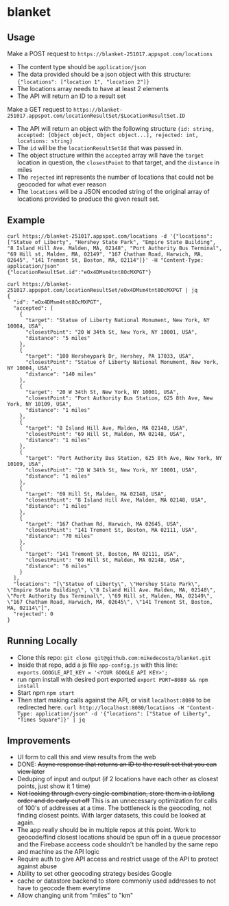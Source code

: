 # blanket

## Usage
Make a POST request to `https://blanket-251017.appspot.com/locations`
* The content type should be `application/json`
* The data provided should be a json object with this structure: `{"locations": ["location 1", "location 2"]}`
* The locations array needs to have at least 2 elements
* The API will return an ID to a result set

Make a GET request to `https://blanket-251017.appspot.com/locationResultSet/$LocationResultSet.ID`
* The API will return an object with the following structure `{id: string, accepted: [Object object, Object object...], rejected: int, locations: string}`
* The `id` will be the `locationResultSetId` that was passed in.
* The object structure within the `accepted` array will have the `target` location in question, the `closestPoint` to that target, and the `distance` in miles
* The `rejected` int represents the number of locations that could not be geocoded for what ever reason
* The `locations` will be a JSON encoded string of the original array of locations provided to produce the given result set.

## Example
```
curl https://blanket-251017.appspot.com/locations -d '{"locations": ["Statue of Liberty", "Hershey State Park", "Empire State Building", "8 Island Hill Ave. Malden, MA, 02148", "Port Authority Bus Terminal", "69 Hill st, Malden, MA, 02149", "167 Chatham Road, Harwich, MA, 02645", "141 Tremont St, Boston, MA, 02114"]}' -H "Content-Type: application/json"
{"locationResultSet.id":"eOx4DMsm4tnt8OcMXPGT"}

curl https://blanket-251017.appspot.com/locationResultSet/eOx4DMsm4tnt8OcMXPGT | jq
{
  "id": "eOx4DMsm4tnt8OcMXPGT",
  "accepted": [
    {
      "target": "Statue of Liberty National Monument, New York, NY 10004, USA",
      "closestPoint": "20 W 34th St, New York, NY 10001, USA",
      "distance": "5 miles"
    },
    {
      "target": "100 Hersheypark Dr, Hershey, PA 17033, USA",
      "closestPoint": "Statue of Liberty National Monument, New York, NY 10004, USA",
      "distance": "140 miles"
    },
    {
      "target": "20 W 34th St, New York, NY 10001, USA",
      "closestPoint": "Port Authority Bus Station, 625 8th Ave, New York, NY 10109, USA",
      "distance": "1 miles"
    },
    {
      "target": "8 Island Hill Ave, Malden, MA 02148, USA",
      "closestPoint": "69 Hill St, Malden, MA 02148, USA",
      "distance": "1 miles"
    },
    {
      "target": "Port Authority Bus Station, 625 8th Ave, New York, NY 10109, USA",
      "closestPoint": "20 W 34th St, New York, NY 10001, USA",
      "distance": "1 miles"
    },
    {
      "target": "69 Hill St, Malden, MA 02148, USA",
      "closestPoint": "8 Island Hill Ave, Malden, MA 02148, USA",
      "distance": "1 miles"
    },
    {
      "target": "167 Chatham Rd, Harwich, MA 02645, USA",
      "closestPoint": "141 Tremont St, Boston, MA 02111, USA",
      "distance": "70 miles"
    },
    {
      "target": "141 Tremont St, Boston, MA 02111, USA",
      "closestPoint": "69 Hill St, Malden, MA 02148, USA",
      "distance": "6 miles"
    }
  ],
  "locations": "[\"Statue of Liberty\", \"Hershey State Park\", \"Empire State Building\", \"8 Island Hill Ave. Malden, MA, 02148\", \"Port Authority Bus Terminal\", \"69 Hill st, Malden, MA, 02149\", \"167 Chatham Road, Harwich, MA, 02645\", \"141 Tremont St, Boston, MA, 02114\"]",
  "rejected": 0
}
```

## Running Locally

* Clone this repo: `git clone git@github.com:mikedecosta/blanket.git`
* Inside that repo, add a js file `app-config.js` with this line: `exports.GOOGLE_API_KEY = '<YOUR GOOGLE API KEY>';`
* run npm install with desired port exported `export PORT=8080 && npm install`
* Start npm `npm start`
* Then start making calls against the API, or visit `localhost:8080` to be redirected here. `curl http://localhost:8080/locations -H "Content-Type: application/json" -d '{"locations": ["Statue of Liberty", "Times Square"]}' | jq`

## Improvements
* UI form to call this and view results from the web
* DONE: ~~Async response that returns an ID to the result set that you can view later~~
* Deduping of input and output (if 2 locations have each other as closest points, just show it 1 time)
* ~~Not looking through every single combination, store them in a lat/long order and do early cut off~~ This is an unnecessary optimization for calls of 100's of addresses at a time. The bottleneck is the geocoding, not finding closest points. With larger datasets, this could be looked at again.
* The app really should be in multiple repos at this point. Work to geocode/find closest locations should be spun off in a queue processor and the Firebase acceess code shouldn't be handled by the same repo and machine as the API logic
* Require auth to give API access and restrict usage of the API to protect against abuse
* Ability to set other geocoding strategy besides Google
* cache or datastore backend to store commonly used addresses to not have to geocode them everytime
* Allow changing unit from "miles" to "km"
